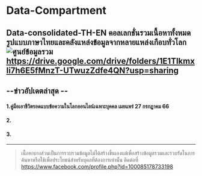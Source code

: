 # Data-Compartment
Data-consolidated-TH-EN
คอลเลกชั่นรวมเนื้อหาทั้งหมดรูปแบบภาษาไทยและคลังแหล่งข้อมูลจากหลายแหล่งเกือบทั่วโลก
![ศูนย์ข้อมูลรวม](https://i.ibb.co/hCrssMc/Gradient-Cyber-security-Internet-Instagram-post.png)
https://drive.google.com/drive/folders/1E1TIkmxIi7h6E5fMnzT-UTwuzZdfe4QN?usp=sharing
-------------------------------------------------------------------------------
## --ข่าวอัปเดตล่าสุด --
#### 1.คู่มือเอาชีวิตรอดแบบข้อความในโลกออนไลน์เฉพาะบุคคล เผยแพร่ 27 กรกฏาคม 66
#### 2.
#### 3.
-------------------------------------------------------------------------------
> เนื้อหาบางส่วนเป็นการรวบรวมข้อมูลไม่ได้สร้างขึ้นเองแต่เพื่อสร้างข้อมูลรวมและรวบรัดในการค้นหาหรือใช้เพื่อประโยชน์สำหรับบุคลที่ต้องการเท่านั้น
ติดต่อที่ https://www.facebook.com/profile.php?id=100085178733198 
